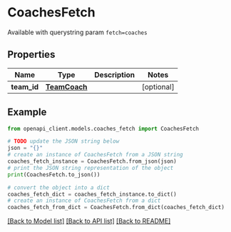 # CoachesFetch

Available with querystring param `fetch=coaches`

## Properties

Name | Type | Description | Notes
------------ | ------------- | ------------- | -------------
**team_id** | [**TeamCoach**](TeamCoach.md) |  | [optional] 

## Example

```python
from openapi_client.models.coaches_fetch import CoachesFetch

# TODO update the JSON string below
json = "{}"
# create an instance of CoachesFetch from a JSON string
coaches_fetch_instance = CoachesFetch.from_json(json)
# print the JSON string representation of the object
print(CoachesFetch.to_json())

# convert the object into a dict
coaches_fetch_dict = coaches_fetch_instance.to_dict()
# create an instance of CoachesFetch from a dict
coaches_fetch_from_dict = CoachesFetch.from_dict(coaches_fetch_dict)
```
[[Back to Model list]](../README.md#documentation-for-models) [[Back to API list]](../README.md#documentation-for-api-endpoints) [[Back to README]](../README.md)


